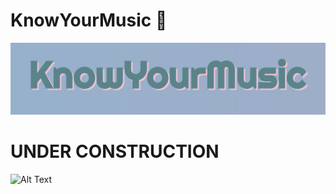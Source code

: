 # KnowYourMusic :musical_note:

![Image Logo](old_version/public/images/logo.png)

# UNDER CONSTRUCTION
![Alt Text](https://images2.minutemediacdn.com/image/upload/c_fit,f_auto,fl_lossy,q_auto,w_728/v1555999902/shape/mentalfloss/construction_8.gif
)